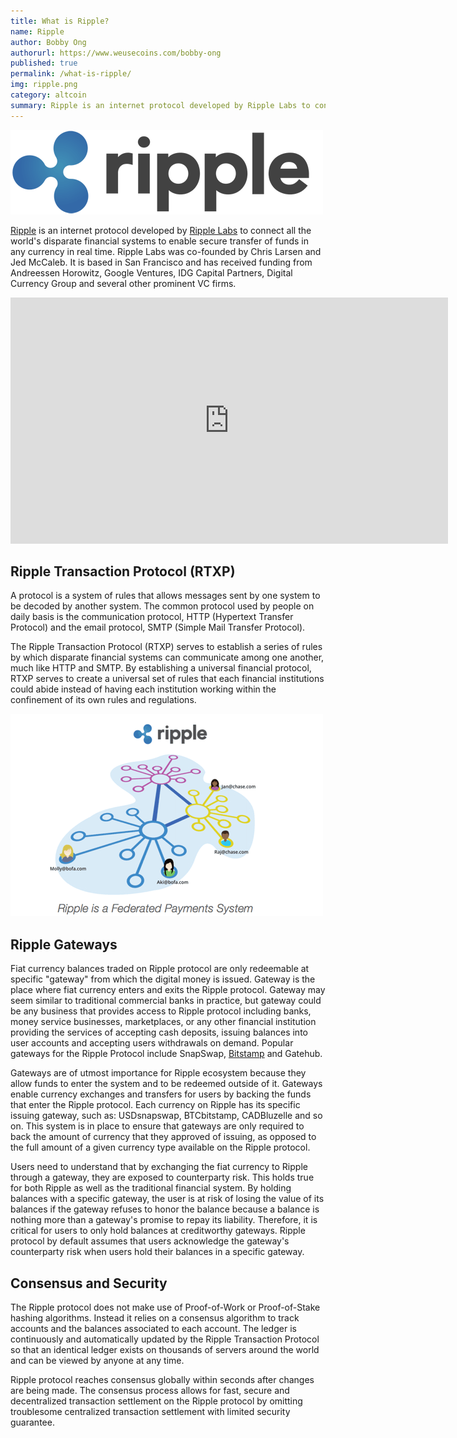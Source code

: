```yaml
---
title: What is Ripple?
name: Ripple
author: Bobby Ong
authorurl: https://www.weusecoins.com/bobby-ong
published: true
permalink: /what-is-ripple/
img: ripple.png
category: altcoin
summary: Ripple is an internet protocol developed by Ripple Labs to connect all the world's disparate financial systems to enable secure transfer of funds in any currency in real time. 
---
```


<img src="/images/ripple.png" alt="what is ripple">

<p>
<a href="https://www.coingecko.com/en/price_charts/ripple/usd">Ripple</a> is an internet protocol developed by <a href="https://www.ripplelabs.com/">Ripple Labs</a> to connect all the world's disparate financial systems to enable secure transfer of funds in any currency in real time. Ripple Labs was co-founded by Chris Larsen and Jed McCaleb. It is based in San Francisco and has received funding from Andreessen Horowitz, Google Ventures, IDG Capital Partners, Digital Currency Group and several other prominent VC firms. 

<p>
<iframe width="700" height="394" src="https://www.youtube.com/embed/9zxA3Gt7y3c" frameborder="0" allowfullscreen></iframe>

<h2>Ripple Transaction Protocol (RTXP)</h2>

<p>
A protocol is a system of rules that allows messages sent by one system to be decoded by another system. The common protocol used by people on daily basis is the communication protocol, HTTP (Hypertext Transfer Protocol) and the email protocol, SMTP (Simple Mail Transfer Protocol).
 
<p> 
The Ripple Transaction Protocol (RTXP) serves to establish a series of rules by which disparate financial systems can communicate among one another, much like HTTP and SMTP. By establishing a universal financial protocol, RTXP serves to create a universal set of rules that each financial institutions could abide instead of having each institution working within the confinement of its own rules and regulations.

<p>
<img src="/images/ripple-payment-system.png" alt="ripple payment system">

<h2>Ripple Gateways</h2>

<p>
Fiat currency balances traded on Ripple protocol are only redeemable at specific "gateway" from which the digital money is issued. Gateway is the place where fiat currency enters and exits the Ripple protocol. Gateway may seem similar to traditional commercial banks in practice, but gateway could be any business that provides access to Ripple protocol including banks, money service businesses, marketplaces, or any other financial institution providing the services of accepting cash deposits, issuing balances into user accounts and accepting users withdrawals on demand. Popular gateways for the Ripple Protocol include SnapSwap, <a href="https://www.bitstamp.net/">Bitstamp</a> and Gatehub.
 
<p> 
Gateways are of utmost importance for Ripple ecosystem because they allow funds to enter the system and to be redeemed outside of it. Gateways enable currency exchanges and transfers for users by backing the funds that enter the Ripple protocol. Each currency on Ripple has its specific issuing gateway, such as: USDsnapswap, BTCbitstamp, CADBluzelle and so on. This system is in place to ensure that gateways are only required to back the amount of currency that they approved of issuing, as opposed to the full amount of a given currency type available on the Ripple protocol.

<p>
Users need to understand that by exchanging the fiat currency to Ripple through a gateway, they are exposed to counterparty risk. This holds true for both Ripple as well as the traditional financial system. By holding balances with a specific gateway, the user is at risk of losing the value of its balances if the gateway refuses to honor the balance because a balance is nothing more than a gateway's promise to repay its liability. Therefore, it is critical for users to only hold balances at creditworthy gateways. Ripple protocol by default assumes that users acknowledge the gateway's counterparty risk when users hold their balances in a specific gateway.
 
<h2>Consensus and Security</h2>

<p>
The Ripple protocol does not make use of Proof-of-Work or Proof-of-Stake hashing algorithms. Instead it relies on a consensus algorithm to track accounts and the balances associated to each account. The ledger is continuously and automatically updated by the Ripple Transaction Protocol so that an identical ledger exists on thousands of servers around the world and can be viewed by anyone at any time.

<p>
Ripple protocol reaches consensus globally within seconds after changes are being made. The consensus process allows for fast, secure and decentralized transaction settlement on the Ripple protocol by omitting troublesome centralized transaction settlement with limited security guarantee.